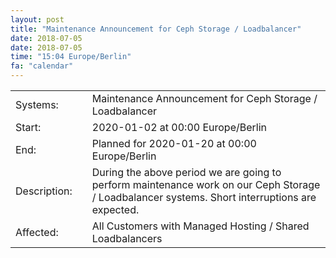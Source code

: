 ```yaml
---
layout: post
title: "Maintenance Announcement for Ceph Storage / Loadbalancer"
date: 2018-07-05
date: 2018-07-05
time: "15:04 Europe/Berlin"
fa: "calendar"
---
```


|                   |   |                                                                      |
|-------------------|---|----------------------------------------------------------------------|
| Systems:          |   | Maintenance Announcement for Ceph Storage / Loadbalancer|
| Start:            |   | 2020-01-02 at 00:00 Europe/Berlin |
| End:              |   | Planned for 2020-01-20 at 00:00  Europe/Berlin |
| Description:      |   | During the above period we are going to perform maintenance work on our Ceph Storage / Loadbalancer systems. Short interruptions are expected. |
| Affected:         |   |All Customers with Managed Hosting / Shared Loadbalancers |